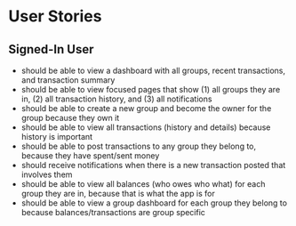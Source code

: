 # User Stories

## Signed-In User
- should be able to view a dashboard with all groups, recent transactions, and transaction summary
- should be able to view focused pages that show (1) all groups they are in, (2) all transaction history, and (3) all notifications
- should be able to create a new group and become the owner for the group because they own it 
- should be able to view all transactions (history and details) because history is important
- should be able to post transactions to any group they belong to, because they have spent/sent money
- should receive notifications when there is a new transaction posted that involves them
- should be able to view all balances (who owes who what) for each group they are in, because that is what the app is for
- should be able to view a group dashboard for each group they belong to because balances/transactions are group specific